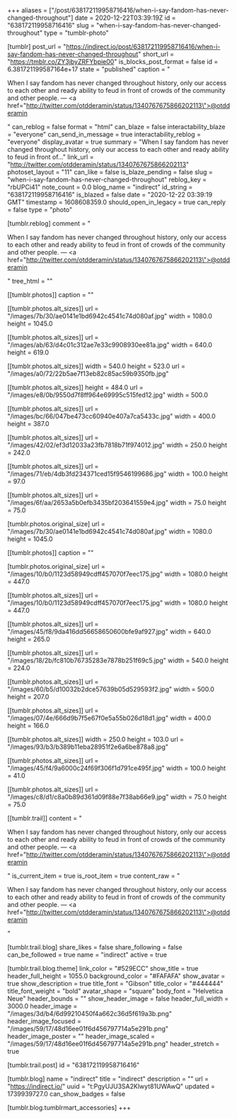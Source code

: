 +++
aliases = ["/post/638172119958716416/when-i-say-fandom-has-never-changed-throughout"]
date = 2020-12-22T03:39:19Z
id = "638172119958716416"
slug = "when-i-say-fandom-has-never-changed-throughout"
type = "tumblr-photo"

[tumblr]
post_url = "https://indirect.io/post/638172119958716416/when-i-say-fandom-has-never-changed-throughout"
short_url = "https://tmblr.co/ZY3jbyZRFYbpie00"
is_blocks_post_format = false
id = 6.381721199587164e+17
state = "published"
caption = "<p>When I say fandom has never changed throughout history, only our access to each other and ready ability to feud in front of crowds of the community and other people. — <a href=\"http://twitter.com/otdderamin/status/1340767675866202113\">@otdderamin</a></p>"
can_reblog = false
format = "html"
can_blaze = false
interactability_blaze = "everyone"
can_send_in_message = true
interactability_reblog = "everyone"
display_avatar = true
summary = "When I say fandom has never changed throughout history, only our access to each other and ready ability to feud in front of..."
link_url = "http://twitter.com/otdderamin/status/1340767675866202113"
photoset_layout = "11"
can_like = false
is_blaze_pending = false
slug = "when-i-say-fandom-has-never-changed-throughout"
reblog_key = "rbUPCi41"
note_count = 0.0
blog_name = "indirect"
id_string = "638172119958716416"
is_blazed = false
date = "2020-12-22 03:39:19 GMT"
timestamp = 1608608359.0
should_open_in_legacy = true
can_reply = false
type = "photo"

[tumblr.reblog]
comment = "<p>When I say fandom has never changed throughout history, only our access to each other and ready ability to feud in front of crowds of the community and other people. — <a href=\"http://twitter.com/otdderamin/status/1340767675866202113\">@otdderamin</a></p>"
tree_html = ""

[[tumblr.photos]]
caption = ""

[[tumblr.photos.alt_sizes]]
url = "/images/7b/30/ae0141e1bd6942c4541c74d080af.jpg"
width = 1080.0
height = 1045.0

[[tumblr.photos.alt_sizes]]
url = "/images/ab/63/d4c01c312ae7e33c9908930ee81a.jpg"
width = 640.0
height = 619.0

[[tumblr.photos.alt_sizes]]
width = 540.0
height = 523.0
url = "/images/a0/72/22b5ae7f13eb82c85ac59b9350fb.jpg"

[[tumblr.photos.alt_sizes]]
height = 484.0
url = "/images/e8/0b/9550d7f8ff964e69995c515fed12.jpg"
width = 500.0

[[tumblr.photos.alt_sizes]]
url = "/images/bc/66/047be473cc60940e407a7ca5433c.jpg"
width = 400.0
height = 387.0

[[tumblr.photos.alt_sizes]]
url = "/images/42/02/ef3d12033a23fb7818b71f974012.jpg"
width = 250.0
height = 242.0

[[tumblr.photos.alt_sizes]]
url = "/images/71/eb/4db3fd234371ced15f9546199686.jpg"
width = 100.0
height = 97.0

[[tumblr.photos.alt_sizes]]
url = "/images/6f/aa/2653a5b0efb3435bf203641559e4.jpg"
width = 75.0
height = 75.0

[tumblr.photos.original_size]
url = "/images/7b/30/ae0141e1bd6942c4541c74d080af.jpg"
width = 1080.0
height = 1045.0

[[tumblr.photos]]
caption = ""

[tumblr.photos.original_size]
url = "/images/10/b0/1123d58949cdff457070f7eec175.jpg"
width = 1080.0
height = 447.0

[[tumblr.photos.alt_sizes]]
url = "/images/10/b0/1123d58949cdff457070f7eec175.jpg"
width = 1080.0
height = 447.0

[[tumblr.photos.alt_sizes]]
url = "/images/45/f8/9da416dd56658650600bfe9af927.jpg"
width = 640.0
height = 265.0

[[tumblr.photos.alt_sizes]]
url = "/images/18/2b/fc810b76735283e7878b251f69c5.jpg"
width = 540.0
height = 224.0

[[tumblr.photos.alt_sizes]]
url = "/images/60/b5/d10032b2dce57639b05d529593f2.jpg"
width = 500.0
height = 207.0

[[tumblr.photos.alt_sizes]]
url = "/images/07/4e/666d9b7f5e67f0e5a55b026d18d1.jpg"
width = 400.0
height = 166.0

[[tumblr.photos.alt_sizes]]
width = 250.0
height = 103.0
url = "/images/93/b3/b389b11eba28951f2e6a6be878a8.jpg"

[[tumblr.photos.alt_sizes]]
url = "/images/45/f4/9a6000c24f69f306f1d791ce495f.jpg"
width = 100.0
height = 41.0

[[tumblr.photos.alt_sizes]]
url = "/images/c8/d1/c8a0b89d361d09f88e7f38ab66e9.jpg"
width = 75.0
height = 75.0

[[tumblr.trail]]
content = "<p>When I say fandom has never changed throughout history, only our access to each other and ready ability to feud in front of crowds of the community and other people. &mdash; <a href=\"http://twitter.com/otdderamin/status/1340767675866202113\">@otdderamin</a></p>"
is_current_item = true
is_root_item = true
content_raw = "<p>When I say fandom has never changed throughout history, only our access to each other and ready ability to feud in front of crowds of the community and other people. — <a href=\"http://twitter.com/otdderamin/status/1340767675866202113\">@otdderamin</a></p>"

[tumblr.trail.blog]
share_likes = false
share_following = false
can_be_followed = true
name = "indirect"
active = true

[tumblr.trail.blog.theme]
link_color = "#529ECC"
show_title = true
header_full_height = 1055.0
background_color = "#FAFAFA"
show_avatar = true
show_description = true
title_font = "Gibson"
title_color = "#444444"
title_font_weight = "bold"
avatar_shape = "square"
body_font = "Helvetica Neue"
header_bounds = ""
show_header_image = false
header_full_width = 3000.0
header_image = "/images/3d/b4/6d99210450f4a662c36d5f619a3b.png"
header_image_focused = "/images/59/17/48d16ee01f6d456797714a5e291b.png"
header_image_poster = ""
header_image_scaled = "/images/59/17/48d16ee01f6d456797714a5e291b.png"
header_stretch = true

[tumblr.trail.post]
id = "638172119958716416"

[tumblr.blog]
name = "indirect"
title = "indirect"
description = ""
url = "https://indirect.io/"
uuid = "t:PgyUJU3SA2Klwyt81UWAwQ"
updated = 1739939727.0
can_show_badges = false

[tumblr.blog.tumblrmart_accessories]
+++
